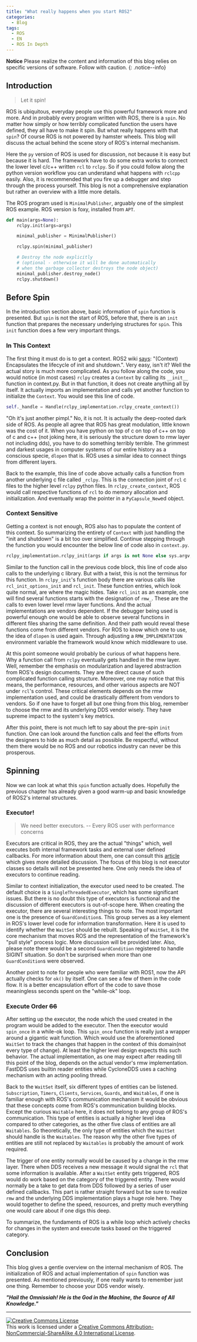 ```yaml
---
title: "What really happens when you start ROS2"
categories:
  - Blog
tags:
  - ROS
  - EN
  - ROS In Depth
---
```

**Notice** Please realize the content and information of this blog relies on specific versions of software. Follow with caution.
{: .notice--info}

## Introduction

> Let it spin!

ROS is ubiquitous, everyday people use this powerful framework more and more. And in probably every program written with ROS, there is a `spin`. No matter how simply or how terribly complicated function the users have defined, they all have to make it spin. But what really happens with that `spin`? Of course ROS is not powered by hamster wheels. This blog will discuss the actual behind the scene story of ROS's internal mechanism.

Here the `py` version of ROS is used  for discussion, not because it is easy but because it is hard. The framework have to do some extra works to connect the lower level c/c++ written `rcl` to `rclpy`. So if you could follow along the python version workflow you can understand what happens with `rclcpp` easily. Also, it is recommended that you fire up a debugger and step through the process yourself. This blog is not a comprehensive explanation but rather an overview with a little more details.

The ROS program used is `MinimalPublisher`, arguably one of the simplest ROS example. ROS version is foxy, installed from `APT`.
```python
def main(args=None):
    rclpy.init(args=args)

    minimal_publisher = MinimalPublisher()

    rclpy.spin(minimal_publisher)

    # Destroy the node explicitly
    # (optional - otherwise it will be done automatically
    # when the garbage collector destroys the node object)
    minimal_publisher.destroy_node()
    rclpy.shutdown()
```

## Before Spin
In the introduction section above, basic information of `spin` function is presented. But `spin` is not the start of ROS, before that, there is an `init` function that prepares the necessary underlying structures for `spin`. This `init` function does a few very important things. 

### In This Context
The first thing it must do is to get a context. ROS2 wiki [says](https://docs.ros2.org/latest/api/rclpy/api/context.html): "(Context) Encapsulates the lifecycle of init and shutdown.". Very easy, isn't it? Well the actual story is much more complicated. As you follow along the code, you would notice (in most cases) `rclpy` creates a `Context` by calling its `__init__` function in context.py. But in that function, it does not create anything all by itself. It actually imports an implementation and calls yet another function to initialize the `Context`. You would see this line of code.
```python
self._handle = Handle(rclpy_implementation.rclpy_create_context())
```
"Oh it's just another pimpl." No, it is not. It is actually the deep-rooted dark side of ROS. As people all agree that ROS has great modulation, little known was the cost of it. When you have python on top of c on top of c++ on top of c and c++ (not joking here, it is seriously the structure down to rmw layer not including dds), you have to do something terribly terrible. The grimmest and darkest usages in computer systems of our entire history as a conscious specie, `dlopen` that is. ROS uses a similar idea to connect things from different layers. 

Back to the example, this line of code above actually calls a function from another underlying c file called `_rclpy`. This is the connection joint of `rcl` c files to the higher level `rclpy` python files. In `rclpy_create_context`, ROS would call respective functions of `rcl` to do memory allocation and initialization. And eventually wrap the pointer in a `PyCapsule_New`ed object. 

### Context Sensitive
Getting a context is not enough, ROS also has to populate the content of this context. So summarizing the entirety of `Context` with just handling the "init and shutdown" is a bit too over simplified. Continue stepping through the function you would encounter the below line of code also in `context.py`. 

```python
rclpy_implementation.rclpy_init(args if args is not None else sys.argv, capsule)
```

Similar to the function call in the previous code block, this line of code also calls to the underlying c library. But with a twist, this is not the terminus for this function. In `rclpy_init`'s function body there are various calls like `rcl_init_options_init` and `rcl_init`. These function entries, which look quite normal, are where the magic hides. Take `rcl_init` as an example, one will find several functions starts with the designation of `rmw_`. These are the calls to even lower level rmw layer functions. And the actual implementations are vendors dependent. If the debugger being used is powerful enough one would be able to observe several functions in different files sharing the same definition. And their path would reveal these functions come from different vendors. For ROS to know which one to use, the idea of `dlopen` is used again. Through adjusting a `RMW_IMPLEMENTATION` environment variable the framework would know which middleware to use. 

At this point someone would probably be curious of what happens here. Why a function call from `rclpy` eventually gets handled in the rmw layer. Well, remember the emphasis on modularization and layered abstraction from ROS's design documents. They are the direct cause of such complicated function calling structure. Moreover, one may notice that this means, the performance, resources, and other various aspects are NOT under `rcl`'s control. These critical elements depends on the rmw implementation used, and could be drastically different from vendors to vendors. So if one have to forget all but one thing from this blog, remember to choose the rmw and its underlying DDS vendor wisely. They have supreme impact to the system's key metrics. 

After this point, there is not much left to say about the pre-spin `init` function. One can look around the function calls and feel the efforts from the designers to hide as much detail as possible. Be respectful, without them there would be no ROS and our robotics industry can never be this prosperous.

## Spinning

Now we can look at what this `spin` function actually does. Hopefully the previous chapter has already given a good warm-up and basic knowledge of ROS2's internal structures. 

### Executor! 
> We need better executors.  -- Every ROS user with performance concerns

Executors are critical in ROS, they are the actual "things" which, well executes both internal framework tasks and external user defined callbacks. For more information about them, one can consult this [article](https://docs.ros.org/en/foxy/Concepts/About-Executors.html) which gives more detailed discussion. The focus of this blog is not executor classes so details will not be presented here. One only needs the idea of executors to continue reading.

Similar to context initialization, the executor used need to be created. The default choice is a `SingleThreadedExecutor`, which has some significant issues. But there is no doubt this type of executors is functional and the discussion of different executors is out-of-scope here. When creating the executor, there are several interesting things to note. The most important one is the presence of `GuardCondition`s. This group serves as a key element in ROS's lower level code for information transformation. Here it is used to identify whether the `WaitSet` should be rebuilt. Speaking of `WaitSet`, it is the core mechanism that moves ROS and the representation of the framework's "pull style" process logic. More discussion will be provided later. Also, please note there would be a second `GuardCondition` registered to handle SIGINT situation. So don't be surprised when more than one `GuardCondition`s were observed. 

Another point to note for people who were familiar with ROS1, now the API actually checks for `ok()` by itself. One can see a few of them in the code flow. It is a better encapsulation effort of the code to save those meaningless seconds spent on the "while-ok" loop.  

### Execute Order ~~66~~

After setting up the executor, the node which the used created in the program would be added to the executor. Then the executor would `spin_once` in a while-ok loop. This `spin_once` function is really just a wrapper around a gigantic wait function. Which would use the aforementioned `WaitSet` to track the changes that happen in the context of this domain(not every type of change). At least the higher level design expects this such behavior. The actual implementation, as one may expect after reading till this point of the blog, depends on the actual vendor's rmw implementation. FastDDS uses builtin reader entities while CycloneDDS uses a caching mechanism with an acting pooling thread. 

Back to the `WaitSet` itself, six different types of entities can be listened. `Subscription`, `Timers`, `Clients`, `Services`, `Guards`, and `Waitables`, if one is familiar enough with ROS's communication mechanism it would be obvious that these concepts come from ROS's communication building blocks. Except the curious `Waitable` here, it does not belong to any group of ROS's communication. This type of entities is actually a higher level idea compared to other categories, as the other five class of entities are all `Waitables`. So theoretically, the only type of entities which the `WaitSet` should handle is the `Waitables`. The reason why the other five types of entities are still not replaced by `Waitables` is probably the amount of work required.

The trigger of one entity normally would be caused by a change in the rmw layer. There when DDS receives a new message it would signal the `rcl` that some information is available. After a `WaitSet` entity gets triggered, ROS would do work based on the category of the triggered entity. There would normally be a take to get data from DDS followed by a series of user defined callbacks. This part is rather straight forward but be sure to realize `rmw` and the underlying DDS implementation plays a huge role here. They would together to define the speed, resources, and pretty much everything one would care about if one digs this deep. 

To summarize, the fundaments of ROS is a while loop which actively checks for changes in the system and execute tasks based on the triggered category.

## Conclusion

This blog gives a gentle overview on the internal mechanism of ROS. The initialization of ROS and actual implementation of `spin` function was presented. As mentioned previously, if one really wants to remember just one thing. Remember to choose your DDS vendor wisely. 

***"Hail the Omnissiah! He is the God in the Machine, the Source of All Knowledge."***

---

<a rel="license" href="http://creativecommons.org/licenses/by-nc-sa/4.0/"><img alt="Creative Commons License" style="border-width:0" src="https://i.creativecommons.org/l/by-nc-sa/4.0/88x31.png" /></a><br />This work is licensed under a <a rel="license" href="http://creativecommons.org/licenses/by-nc-sa/4.0/">Creative Commons Attribution-NonCommercial-ShareAlike 4.0 International License</a>.